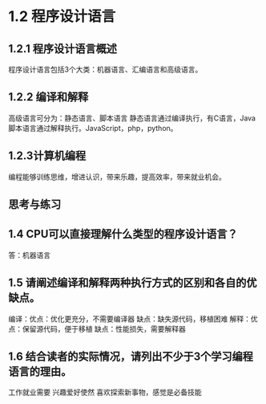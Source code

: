 # 1.2 程序设计语言

## 1.2.1 程序设计语言概述
程序设计语言包括3个大类：机器语言、汇编语言和高级语言。

## 1.2.2 编译和解释
高级语言可分为：静态语言、脚本语言
静态语言通过编译执行，有C语言，Java
脚本语言通过解释执行。JavaScript，php，python。
## 1.2.3计算机编程
编程能够训练思维，增进认识，带来乐趣，提高效率，带来就业机会。

## 思考与练习
## 1.4 CPU可以直接理解什么类型的程序设计语言？
答：机器语言

## 1.5 请阐述编译和解释两种执行方式的区别和各自的优缺点。
编译：优点：优化更充分，不需要编译器 缺点：缺失源代码，移植困难
解释：优点：保留源代码，便于移植 缺点：性能损失，需要解释器

## 1.6 结合读者的实际情况，请列出不少于3个学习编程语言的理由。
工作就业需要
兴趣爱好使然
喜欢探索新事物，感觉是必备技能
